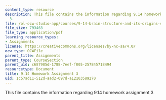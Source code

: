 ```yaml
---
content_type: resource
description: This file contains the information regarding 9.14 homework assignment
  3.
file: /ol-ocw-studio-app/courses/9-14-brain-structure-and-its-origins-spring-2014/1c57ad11512daad2097da12103589270_MIT9_14S14_Homework3.pdf
file_size: 793463
file_type: application/pdf
learning_resource_types:
- Assignments
license: https://creativecommons.org/licenses/by-nc-sa/4.0/
ocw_type: OCWFile
parent_title: Assignments
parent_type: CourseSection
parent_uid: c687985d-1788-7eef-f005-257845718494
resourcetype: Document
title: 9.14 Homework Assignment 3
uid: 1c57ad11-512d-aad2-097d-a12103589270
---
```

This file contains the information regarding 9.14 homework assignment 3.